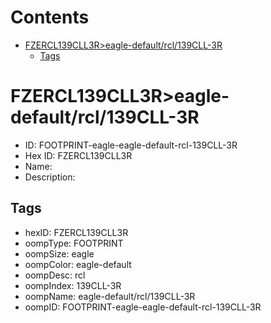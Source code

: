 



Contents
========

* [FZERCL139CLL3R>eagle-default/rcl/139CLL-3R](#fzercl139cll3reagle-defaultrcl139cll-3r)
	* [Tags](#tags)

# FZERCL139CLL3R>eagle-default/rcl/139CLL-3R

- ID: FOOTPRINT-eagle-eagle-default-rcl-139CLL-3R
- Hex ID: FZERCL139CLL3R
- Name: 
- Description: 

## Tags

- hexID: FZERCL139CLL3R
- oompType: FOOTPRINT
- oompSize: eagle
- oompColor: eagle-default
- oompDesc: rcl
- oompIndex: 139CLL-3R
- oompName: eagle-default/rcl/139CLL-3R
- oompID: FOOTPRINT-eagle-eagle-default-rcl-139CLL-3R
